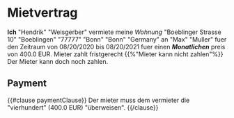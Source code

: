 Mietvertrag
====

**Ich** "Hendrik" "Weisgerber" vermiete meine *Wohnung* "Boeblinger Strasse 10" "Boeblingen" "77777" "Bonn" "Bonn" "Germany" an "Max" "Muller" fuer den Zeitraum von 08/20/2020 bis 08/20/2021 fuer einen ***Monatlichen*** preis von 400.0 EUR.
Mieter zahlt fristgerecht
{{%"Mieter kann nicht zahlen"%}}
Der Mieter kann doch noch zahlen.

Payment
----

{{#clause paymentClause}}
Der mieter muss dem vermieter die "vierhundert" (400.0 EUR) "überweisen".
{{/clause}}